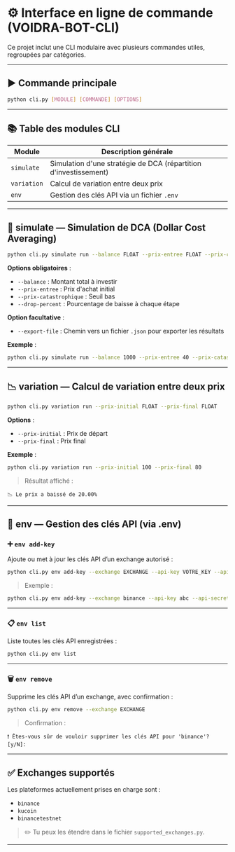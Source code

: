 # ⚙️ Interface en ligne de commande (VOIDRA-BOT-CLI)

Ce projet inclut une CLI modulaire avec plusieurs commandes utiles, regroupées par catégories.

---

## ▶️ Commande principale

```bash
python cli.py [MODULE] [COMMANDE] [OPTIONS]
```

---

## 📚 Table des modules CLI

| Module      | Description générale                                             |
| ----------- | ---------------------------------------------------------------- |
| `simulate`  | Simulation d'une stratégie de DCA (répartition d'investissement) |
| `variation` | Calcul de variation entre deux prix                              |
| `env`       | Gestion des clés API via un fichier `.env`                       |

---

## 🔁 simulate — Simulation de DCA (Dollar Cost Averaging)

```bash
python cli.py simulate run --balance FLOAT --prix-entree FLOAT --prix-catastrophique FLOAT --drop-percent FLOAT [--export-file fichier.json]
```

**Options obligatoires** :

- `--balance` : Montant total à investir
- `--prix-entree` : Prix d'achat initial
- `--prix-catastrophique` : Seuil bas
- `--drop-percent` : Pourcentage de baisse à chaque étape

**Option facultative** :

- `--export-file` : Chemin vers un fichier `.json` pour exporter les résultats

**Exemple** :

```bash
python cli.py simulate run --balance 1000 --prix-entree 40 --prix-catastrophique 4 --drop-percent 50 --export-file resultat.json
```

---

## 📉 variation — Calcul de variation entre deux prix

```bash
python cli.py variation run --prix-initial FLOAT --prix-final FLOAT
```

**Options** :

- `--prix-initial` : Prix de départ
- `--prix-final` : Prix final

**Exemple** :

```bash
python cli.py variation run --prix-initial 100 --prix-final 80
```

> Résultat affiché :

```
📉 Le prix a baissé de 20.00%
```

---

## 🔐 env — Gestion des clés API (via .env)

### ➕ `env add-key`

Ajoute ou met à jour les clés API d’un exchange autorisé :

```bash
python cli.py env add-key --exchange EXCHANGE --api-key VOTRE_KEY --api-secret VOTRE_SECRET
```

> Exemple :

```bash
python cli.py env add-key --exchange binance --api-key abc --api-secret xyz
```

---

### 📋 `env list`

Liste toutes les clés API enregistrées :

```bash
python cli.py env list
```

---

### 🗑️ `env remove`

Supprime les clés API d’un exchange, avec confirmation :

```bash
python cli.py env remove --exchange EXCHANGE
```

> Confirmation :

```
❗ Êtes-vous sûr de vouloir supprimer les clés API pour 'binance'? [y/N]:
```

---

## ✅ Exchanges supportés

Les plateformes actuellement prises en charge sont :

- `binance`
- `kucoin`
- `binancetestnet`

> ✏️ Tu peux les étendre dans le fichier `supported_exchanges.py`.

---
